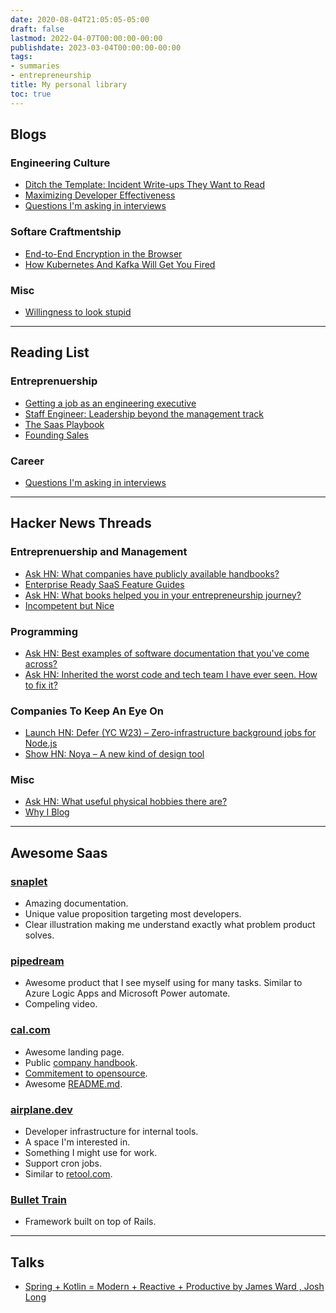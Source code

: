 ```yaml
---
date: 2020-08-04T21:05:05-05:00
draft: false
lastmod: 2022-04-07T00:00:00-00:00
publishdate: 2023-03-04T00:00:00-00:00
tags:
- summaries
- entrepreneurship
title: My personal library
toc: true
---
```


## Blogs

### Engineering Culture

* [Ditch the Template: Incident Write-ups They Want to Read](https://blog.container-solutions.com/incident-write-ups-they-want-to-read)
* [Maximizing Developer Effectiveness](https://martinfowler.com/articles/developer-effectiveness.html)
* [Questions I'm asking in interviews](https://jvns.ca/blog/2013/12/30/questions-im-asking-in-interviews/)

### Softare Craftmentship

* [End-to-End Encryption in the Browser](https://blog.excalidraw.com/end-to-end-encryption/)
* [How Kubernetes And Kafka Will Get You Fired](https://medium.com/@jankammerath/how-kubernetes-and-kafka-will-get-you-fired-a6dccbd36c77)

### Misc

* [Willingness to look stupid](https://danluu.com/look-stupid/)

---

## Reading List

### Entreprenuership

* [Getting a job as an engineering executive](https://lethain.com/getting-engineering-executive-job/?utm_source=newsletter&utm_medium=email&utm_campaign=devopsbulletin&utm_content=devopsbulletin)
* [Staff Engineer: Leadership beyond the management track](https://lethain.gumroad.com/l/staff-engineer)
* [The Saas Playbook](https://saasplaybook.com/)
* [Founding Sales](https://www.foundingsales.com/)

### Career

* [Questions I'm asking in interviews](https://jvns.ca/blog/2013/12/30/questions-im-asking-in-interviews/)

---

## Hacker News Threads

### Entreprenuership and Management

* [Ask HN: What companies have publicly available handbooks?](https://news.ycombinator.com/item?id=34959242)
* [Enterprise Ready SaaS Feature Guides](https://news.ycombinator.com/item?id=13015544)
* [Ask HN: What books helped you in your entrepreneurship journey?](https://news.ycombinator.com/item?id=35168647)
* [Incompetent but Nice](https://news.ycombinator.com/item?id=35344703)

### Programming

* [Ask HN: Best examples of software documentation that you've come across?](https://news.ycombinator.com/item?id=34820382)
* [Ask HN: Inherited the worst code and tech team I have ever seen. How to fix it?](https://news.ycombinator.com/item?id=32883596)
### Companies To Keep An Eye On

* [Launch HN: Defer (YC W23) – Zero-infrastructure background jobs for Node.js](https://news.ycombinator.com/item?id=35096366)
* [Show HN: Noya – A new kind of design tool](https://news.ycombinator.com/item?id=34848583)

### Misc

* [Ask HN: What useful physical hobbies there are?](https://news.ycombinator.com/item?id=34960870)
* [Why I Blog](https://news.ycombinator.com/item?id=35467361)

---

## Awesome Saas

### [snaplet](https://www.snaplet.dev/)

* Amazing documentation.
* Unique value proposition targeting most developers.
* Clear illustration making me understand exactly what problem product solves.

### [pipedream](https://pipedream.com/)

* Awesome product that I see myself using for many tasks. Similar to Azure Logic Apps and Microsoft Power automate.
* Compeling video.

### [cal.com](https://cal.com)

* Awesome landing page.
* Public [company handbook](https://handbook.cal.com/).
* [Commitement to opensource](https://cal.com/blog/open-startup).
* Awesome [README.md](https://github.com/calcom/cal.com#integrations).

### [airplane.dev](https://www.airplane.dev/)

* Developer infrastructure for internal tools.
* A space I'm interested in.
* Something I might use for work.
* Support cron jobs.
* Similar to [retool.com](https://retool.com/).

### [Bullet Train](https://bullettrain.co/)

* Framework built on top of Rails.

---

## Talks

* [Spring + Kotlin = Modern + Reactive + Productive by James Ward , Josh Long](https://www.youtube.com/watch?v=2MYSLP2vgps)
